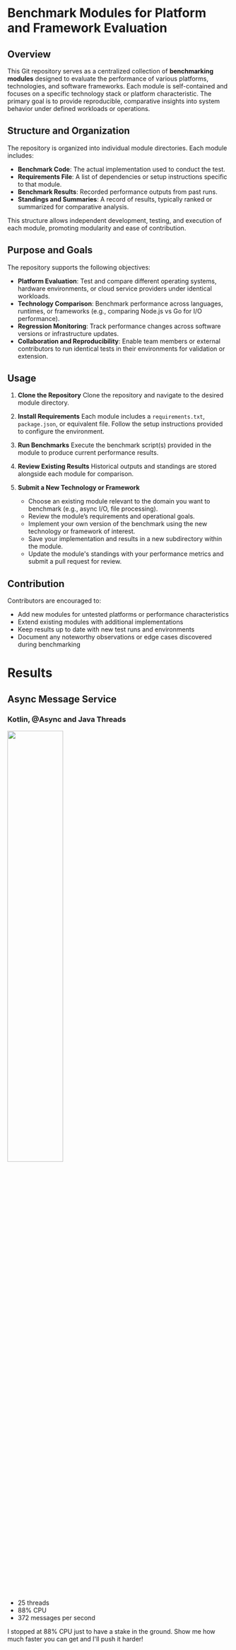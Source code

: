# Benchmark Modules for Platform and Framework Evaluation

## Overview

This Git repository serves as a centralized collection of **benchmarking modules** designed to evaluate the performance of various platforms, technologies, and software frameworks. Each module is self-contained and focuses on a specific technology stack or platform characteristic. The primary goal is to provide reproducible, comparative insights into system behavior under defined workloads or operations.

## Structure and Organization

The repository is organized into individual module directories. Each module includes:

* **Benchmark Code**: The actual implementation used to conduct the test.
* **Requirements File**: A list of dependencies or setup instructions specific to that module.
* **Benchmark Results**: Recorded performance outputs from past runs.
* **Standings and Summaries**: A record of results, typically ranked or summarized for comparative analysis.

This structure allows independent development, testing, and execution of each module, promoting modularity and ease of contribution.

## Purpose and Goals

The repository supports the following objectives:

* **Platform Evaluation**: Test and compare different operating systems, hardware environments, or cloud service providers under identical workloads.
* **Technology Comparison**: Benchmark performance across languages, runtimes, or frameworks (e.g., comparing Node.js vs Go for I/O performance).
* **Regression Monitoring**: Track performance changes across software versions or infrastructure updates.
* **Collaboration and Reproducibility**: Enable team members or external contributors to run identical tests in their environments for validation or extension.

## Usage

1. **Clone the Repository**
   Clone the repository and navigate to the desired module directory.

2. **Install Requirements**
   Each module includes a `requirements.txt`, `package.json`, or equivalent file. Follow the setup instructions provided to configure the environment.

3. **Run Benchmarks**
   Execute the benchmark script(s) provided in the module to produce current performance results.

4. **Review Existing Results**
   Historical outputs and standings are stored alongside each module for comparison.

5. **Submit a New Technology or Framework**

   * Choose an existing module relevant to the domain you want to benchmark (e.g., async I/O, file processing).
   * Review the module’s requirements and operational goals.
   * Implement your own version of the benchmark using the new technology or framework of interest.
   * Save your implementation and results in a new subdirectory within the module.
   * Update the module's standings with your performance metrics and submit a pull request for review.

## Contribution

Contributors are encouraged to:

* Add new modules for untested platforms or performance characteristics
* Extend existing modules with additional implementations
* Keep results up to date with new test runs and environments
* Document any noteworthy observations or edge cases discovered during benchmarking

# Results
## Async Message Service
### Kotlin, @Async and Java Threads
<img src="./results/assets/kotlin-async.png" width="50%">

* 25 threads
* 88% CPU
* 372 messages per second

I stopped at 88% CPU just to have a stake in the ground. Show me how much faster you can get and I'll push it harder!

